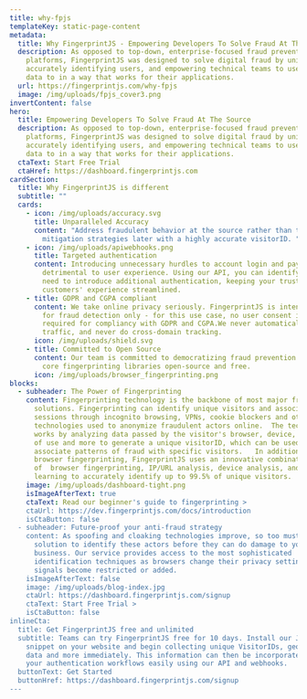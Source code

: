 ```yaml
---
title: why-fpjs
templateKey: static-page-content
metadata:
  title: Why FingerprintJS - Empowering Developers To Solve Fraud At The Source
  description: As opposed to top-down, enterprise-focused fraud prevention
    platforms, FingerprintJS was designed to solve digital fraud by uniquely and
    accurately identifying users, and empowering technical teams to use that
    data to in a way that works for their applications.
  url: https://fingerprintjs.com/why-fpjs
  image: /img/uploads/fpjs_cover3.png
invertContent: false
hero:
  title: Empowering Developers To Solve Fraud At The Source
  description: As opposed to top-down, enterprise-focused fraud prevention
    platforms, FingerprintJS was designed to solve digital fraud by uniquely and
    accurately identifying users, and empowering technical teams to use that
    data to in a way that works for their applications.
  ctaText: Start Free Trial
  ctaHref: https://dashboard.fingerprintjs.com
cardSection:
  title: Why FingerprintJS is different
  subtitle: ""
  cards:
    - icon: /img/uploads/accuracy.svg
      title: Unparalleled Accuracy
      content: "Address fraudulent behavior at the source rather than through complex
        mitigation strategies later with a highly accurate visitorID. "
    - icon: /img/uploads/apiwebhooks.png
      title: Targeted authentication
      content: Introducing unnecessary hurdles to account login and payment can be
        detrimental to user experience. Using our API, you can identify when you
        need to introduce additional authentication, keeping your trusted
        customers' experience streamlined.
    - title: GDPR and CGPA compliant
      content: We take online privacy seriously. FingerprintJS is intended to be used
        for fraud detection only - for this use case, no user consent is
        required for compliancy with GDPR and CGPA.We never automatically track
        traffic, and never do cross-domain tracking.
      icon: /img/uploads/shield.svg
    - title: Committed to Open Source
      content: Our team is committed to democratizing fraud prevention by keeping our
        core fingerprinting libraries open-source and free.
      icon: /img/uploads/browser_fingerprinting.png
blocks:
  - subheader: The Power of Fingerprinting
    content: Fingerprinting technology is the backbone of most major fraud detection
      solutions. Fingerprinting can identify unique visitors and associate
      sessions through incognito browsing, VPNs, cookie blockers and other
      technologies used to anonymize fraudulent actors online.  The technology
      works by analyzing data passed by the visitor's browser, device, patterns
      of use and more to generate a unique visitorID, which can be used to
      associate patterns of fraud with specific visitors.   In addition to
      browser fingerprinting, FingerprintJS uses an innovative combination
      of  browser fingerprinting, IP/URL analysis, device analysis, and machine
      learning to accurately identify up to 99.5% of unique visitors.
    image: /img/uploads/dashboard-tight.png
    isImageAfterText: true
    ctaText: Read our beginner's guide to fingerprinting >
    ctaUrl: https://dev.fingerprintjs.com/docs/introduction
    isCtaButton: false
  - subheader: Future-proof your anti-fraud strategy
    content: As spoofing and cloaking technologies improve, so too must your
      solution to identify these actors before they can do damage to your
      business. Our service provides access to the most sophisticated
      identification techniques as browsers change their privacy settings and
      signals become restricted or added.
    isImageAfterText: false
    image: /img/uploads/blog-index.jpg
    ctaUrl: https://dashboard.fingerprintjs.com/signup
    ctaText: Start Free Trial >
    isCtaButton: false
inlineCta:
  title: Get FingerprintJS free and unlimited
  subtitle: Teams can try FingerprintJS free for 10 days. Install our Javascript
    snippet on your website and begin collecting unique VisitorIDs, geolocation
    data and more immediately. This information can then be incorporated into
    your authentication workflows easily using our API and webhooks.
  buttonText: Get Started
  buttonHref: https://dashboard.fingerprintjs.com/signup
---
```

